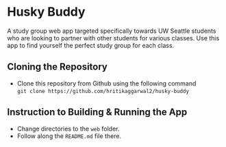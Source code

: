 # Husky Buddy

A study group web app targeted specifically towards UW Seattle students who are
looking to partner with other students for various classes. Use this app to find
yourself the perfect study group for each class.

## Cloning the Repository

- Clone this repository from Github using the following command \
  `git clone https://github.com/hritikaggarwal2/husky-buddy`

## Instruction to Building & Running the App

- Change directories to the `web` folder.
- Follow along the `README.md` file there.
